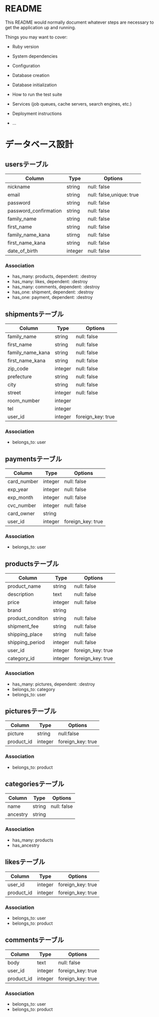 # README

This README would normally document whatever steps are necessary to get the
application up and running.

Things you may want to cover:

* Ruby version

* System dependencies

* Configuration

* Database creation

* Database initialization

* How to run the test suite

* Services (job queues, cache servers, search engines, etc.)

* Deployment instructions

* ...

# データベース設計

## usersテーブル
|Column|Type|Options|
|------|----|-------|
|nickname|string|null: false|
|email|string|null: false,unique: true|
|password|string|null: false|
|password_confirmation|string|null: false|
|family_name|string|null: false|
|first_name|string|null: false|
|family_name_kana|stirng|null: false|
|first_name_kana|string|null: false|
|date_of_birth|integer|null: false|
### Association
- has_many: products, dependent: :destroy
- has_many: likes, dependent: :destroy
- has_many: comments, dependent: :destroy
- has_one: shipment, dependent: :destroy
- has_one: payment, dependent: :destroy


## shipmentsテーブル
|Column|Type|Options|
|------|----|-------|
|family_name|string|null: false|
|first_name|string|null: false|
|family_name_kana|string|null: false|
|first_name_kana|string|null: false|
|zip_code|integer|null: false|
|prefecture|string|null: false|
|city|string|null: false|
|street|integer|null: false|
|room_number|integer||
|tel|integer||
|user_id|integer|foreign_key: true|
### Association
- belongs_to: user


## paymentsテーブル
|Column|Type|Options|
|------|----|-------|
|card_number|integer|null: false|
|exp_year|integer|null: false|
|exp_month|integer|null: false|
|cvc_number|integer|null: false|
|card_owner|string||
|user_id|integer|foreign_key: true|
### Association
- belongs_to: user


## productsテーブル
|Column|Type|Options|
|------|----|-------|
|product_name|string|null: false|
|description|text|null: false|
|price|integer|null: false|
|brand|string||
|product_conditon|string|null: false|
|shipment_fee|string|null: false|
|shipping_place|string|null: false|
|shipping_period|integer|null: false|
|user_id|integer|foreign_key: true|
|category_id|integer|foreign_key: true|
### Association
- has_many: pictures, dependent: :destroy
- belongs_to: category
- belongs_to: user


## picturesテーブル
|Column|Type|Options|
|------|----|-------|
|picture|string|null:false|
|product_id|integer|foreign_key: true|
### Association
- belongs_to: product


## categoriesテーブル
|Column|Type|Options|
|------|----|-------|
|name|string|null: false|
|ancestry|string||
### Association
- has_many: products
- has_ancestry


## likesテーブル
|Column|Type|Options|
|------|----|-------|
|user_id|integer|foreign_key: true|
|product_id|integer|foreign_key: true|
### Association
- belongs_to: user
- belongs_to: product


## commentsテーブル
|Column|Type|Options|
|------|----|-------|
|body|text|null: false|
|user_id|integer|foreign_key: true|
|product_id|integer|foreign_key: true|
### Association
- belongs_to: user
- belongs_to: product